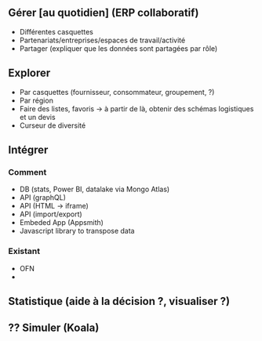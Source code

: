 ## Gérer [au quotidien] (ERP collaboratif)

* Différentes casquettes
* Partenariats/entreprises/espaces de travail/activité
* Partager (expliquer que les données sont partagées par rôle)

## Explorer

* Par casquettes (fournisseur, consommateur, groupement, ?)
* Par région
* Faire des listes, favoris -> à partir de là, obtenir des schémas logistiques et un devis
* Curseur de diversité 

## Intégrer

### Comment

* DB (stats, Power BI, datalake via Mongo Atlas)
* API (graphQL)
* API (HTML -> iframe)
* API (import/export)
* Embeded App (Appsmith)
* Javascript library to transpose data

### Existant

* OFN
* 

## Statistique (aide à la décision ?, visualiser ?)

## ?? Simuler (Koala)
